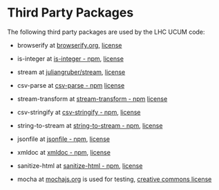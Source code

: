 # Third Party Packages

The following third party packages are used by the LHC UCUM code:

  * browserify at [browserify.org](browserify.org), 
    [license](https://github.com/substack/node-browserify/blob/master/LICENSE)
    
  * is-integer at [is-integer - npm](https://www.npmjs.com/package/is-integer),
    [license](https://github.com/parshap/js-is-integer/blob/master/LICENSE)
    
  * stream at [juliangruber/stream](https://github.com/juliangruber/stream),
    [license](https://github.com/juliangruber/stream/blob/master/README.md)
  
  * csv-parse at [csv-parse - npm](https://www.npmjs.com/package/csv-parse)
    [license](https://github.com/wdavidw/node-csv-parse/blob/master/LICENSE)
    
  * stream-transform at 
    [stream-transform - npm](https://www.npmjs.com/package/stream-transform)
    [license](https://github.com/wdavidw/node-stream-transform/blob/master/LICENSE)
    
  * csv-stringify at [csv-stringify - npm](https://www.npmjs.com/package/csv-stringify),
    [license](https://github.com/wdavidw/node-csv-stringify/blob/master/LICENSE)
    
  * string-to-stream at 
    [string-to-stream - npm](https://www.npmjs.com/package/string-to-stream),
    [license](https://github.com/feross/string-to-stream/blob/master/LICENSE)
    
  * jsonfile at [jsonfile - npm](https://www.npmjs.com/package/jsonfile),
    [license](https://github.com/jprichardson/node-jsonfile/blob/master/LICENSE)

  * xmldoc at [xmldoc - npm](https://www.npmjs.com/package/xmldoc),
    [license](https://github.com/nfarina/xmldoc/blob/master/LICENSE)
    
  * sanitize-html at [sanitize-html - npm](https://www.npmjs.com/package/sanitize-html),
    [license](https://github.com/punkave/sanitize-html/blob/master/LICENSE)
    
  * mocha at [mochajs.org](https://mochajs.org/) is used for testing, 
    [creative commons license](https://creativecommons.org/licenses/by/4.0/)